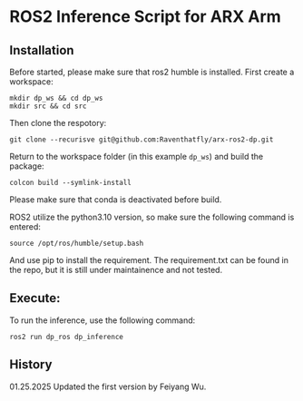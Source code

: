# ROS2 Inference Script for ARX Arm

## Installation
Before started, please make sure that ros2 humble is installed.
First create a workspace:
```shell
mkdir dp_ws && cd dp_ws
mkdir src && cd src
```
Then clone the respotory:
```shell
git clone --recurisve git@github.com:Raventhatfly/arx-ros2-dp.git
```
Return to the workspace folder (in this example `dp_ws`) and build the package:
```shell
colcon build --symlink-install
```
Please make sure that conda is deactivated before build.

ROS2 utilize the python3.10 version, so make sure the following command is entered:
```shell
source /opt/ros/humble/setup.bash
```
And use pip to install the requirement. The requirement.txt can be found in the repo, but it is still under maintainence and not tested.

## Execute:
To run the inference, use the following command:
```shell
ros2 run dp_ros dp_inference
```
## History
01.25.2025 Updated the first version by Feiyang Wu.